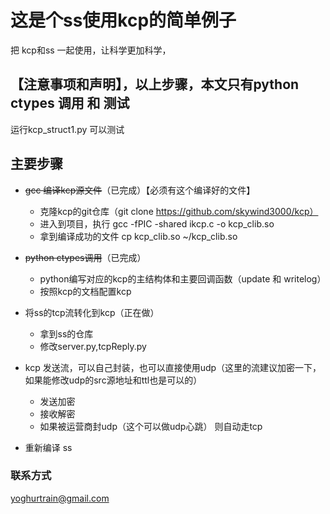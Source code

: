 # 这是个ss使用kcp的简单例子
把 kcp和ss 一起使用，让科学更加科学，

## 【注意事项和声明】，以上步骤，本文只有python ctypes 调用 和 测试
运行kcp_struct1.py 可以测试

## 主要步骤
  - ~~gcc 编译kcp源文件~~（已完成）【必须有这个编译好的文件】
    + 克隆kcp的git仓库（git clone https://github.com/skywind3000/kcp）
    + 进入到项目，执行 gcc -fPIC -shared ikcp.c -o kcp_clib.so
    + 拿到编译成功的文件 cp kcp_clib.so ~/kcp_clib.so
  - ~~python ctypes调用~~（已完成）
    + python编写对应的kcp的主结构体和主要回调函数（update 和 writelog）
    + 按照kcp的文档配置kcp
  - 将ss的tcp流转化到kcp（正在做）
    - 拿到ss的仓库
    - 修改server.py,tcpReply.py
    
  - kcp 发送流，可以自己封装，也可以直接使用udp（这里的流建议加密一下，如果能修改udp的src源地址和ttl也是可以的）
    + 发送加密
    + 接收解密
    + 如果被运营商封udp（这个可以做udp心跳） 则自动走tcp
  - 重新编译 ss
  

### 联系方式
  yoghurtrain@gmail.com
